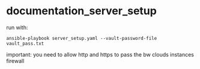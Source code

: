 # documentation_server_setup

run with: 

`ansible-playbook server_setup.yaml --vault-password-file vault_pass.txt`

important: you need to allow http and https to pass the bw clouds instances firewall  



